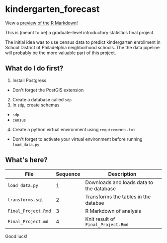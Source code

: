 # kindergarten_forecast

View a [preview of the R Markdown](https://htmlpreview.github.io/?https://github.com/SamSang/kindergarten_forecast/blob/main/Final_Project.html)!

This is (meant to be) a graduate-level introductory statistics final project.

The initial idea was to use census data to predict kindergarten enrollment in School District of Philadelphia neighborhood schools.
The the data pipeline will probably be the more valuable part of this project.

## What do I do first?

1. Install Postgress
  - Don't forget the PostGIS extension
2. Create a database called `sdp`
3. In `sdp`, create schemas
  - `sdp`
  - `census`
4. Create a python virtual environment using `requirements.txt`
  - Don't forget to activate your virtual environment before running `load_data.py`

## What's here?

|File|Sequence|Description|
|-|-|-|
|`load_data.py`|1|Downloads and loads data to the database|
|`transforms.sql`|2|Transforms the tables in the databse|
|`Final_Project.Rmd`|3|R Markdown of analysis|
|`Final_Project.md`|4|Knit result of `Final_Project.Rmd`

Good luck!
